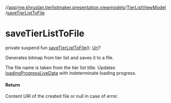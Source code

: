 //[app](../../../index.md)/[me.khruslan.tierlistmaker.presentation.viewmodels](../index.md)/[TierListViewModel](index.md)/[saveTierListToFile](save-tier-list-to-file.md)

# saveTierListToFile

private suspend fun [saveTierListToFile](save-tier-list-to-file.md)(): [Uri](https://developer.android.com/reference/kotlin/android/net/Uri.html)?

Generates bitmap from tier list and saves it to a file.

The file name is taken from the tier list title. Updates [loadingProgressLiveData](loading-progress-live-data.md) with indeterminate loading progress.

#### Return

Content URI of the created file or null in case of error.
